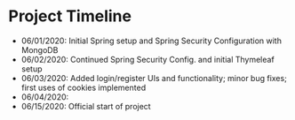 # Project Timeline
* 06/01/2020: Initial Spring setup and Spring Security Configuration with MongoDB
* 06/02/2020: Continued Spring Security Config. and initial Thymeleaf setup
* 06/03/2020: Added login/register UIs and functionality; minor bug fixes; first uses of cookies implemented
* 06/04/2020: 
* 06/15/2020: Official start of project